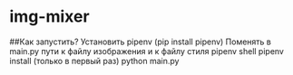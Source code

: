 # img-mixer

##Как запустить?
Установить pipenv (pip install pipenv)
Поменять в main.py пути к файлу изображения и к файлу стиля
pipenv shell
pipenv install (только в первый раз)
python main.py

